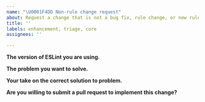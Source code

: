 ```yaml
---
name: "\U0001F4DD Non-rule change request"
about: Request a change that is not a bug fix, rule change, or new rule
title: ''
labels: enhancement, triage, core
assignees: ''

---
```


<!--
    ESLint adheres to the Open JS Foundation Code of Conduct:
    https://eslint.org/conduct

    This template is for bug reports. If you are here for another reason, please see below:

    1. To propose a new rule: https://eslint.org/docs/developer-guide/contributing/new-rules
    2. To request a rule change: https://eslint.org/docs/developer-guide/contributing/rule-changes
    3. To request a change that is not a bug fix, rule change, or new rule: https://eslint.org/docs/developer-guide/contributing/changes
    4. If you have any questions, please stop by our chatroom: https://eslint.org/chat

    Note that leaving sections blank will make it difficult for us to troubleshoot and we may have to close the issue.
-->


**The version of ESLint you are using.**


**The problem you want to solve.**


**Your take on the correct solution to problem.**


**Are you willing to submit a pull request to implement this change?**
